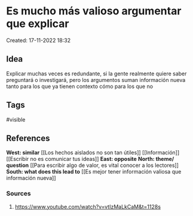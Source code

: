 # Es mucho más valioso argumentar que explicar

Created: 17-11-2022 18:32

## <span class="pink"> **Idea** </span>
Explicar muchas veces es redundante, si la gente realmente quiere saber preguntará o investigará, pero los argumentos suman información nueva tanto para los que ya tienen contexto cómo para los que no

## <span class="orange"> **Tags**</span>
<span class="tag"> #visible</span> 

## <span class="green"> **References**</span>
<span class="blue"> **West: similar** </span>
[[Los hechos aislados no son tan útiles]]
[[Información]]
[[Escribir no es comunicar tus ideas]]
<span class="blue"> **East: opposite** </span>
<span class="blue"> **North: theme/ question** </span>
[[Para escribir algo de valor, es vital conocer a los lectores]]
<span class="blue"> **South: what does this lead to** </span>
[[Es mejor tener información valiosa que información nueva]]

### <span class="purple"> **Sources**</span>
1. https://www.youtube.com/watch?v=vtIzMaLkCaM&t=1128s